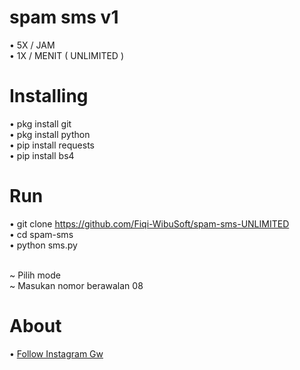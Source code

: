 # spam sms v1
• 5X / JAM<br>
• 1X / MENIT ( UNLIMITED )<br>

# Installing

• pkg install git<br>
• pkg install python<br>
• pip install requests<br>
• pip install bs4<br>

# Run

• git clone https://github.com/Fiqi-WibuSoft/spam-sms-UNLIMITED<br>
• cd spam-sms<br>
• python sms.py<br><br>

~ Pilih mode<br>
~ Masukan nomor berawalan 08<br>

# About

• <a href="//instagram.com/hyputganz_">Follow Instagram Gw</a>
